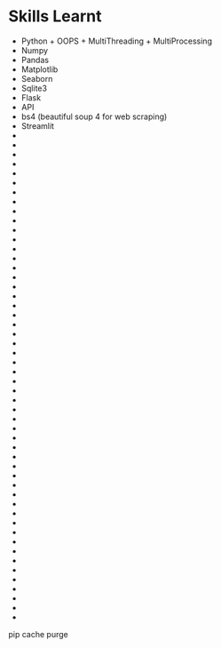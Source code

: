 # Skills Learnt
-  Python + OOPS + MultiThreading + MultiProcessing
-  Numpy
-  Pandas
-  Matplotlib
-  Seaborn
-  Sqlite3
-  Flask
-  API
-  bs4 (beautiful soup 4 for web scraping)
-  Streamlit
-  
- 
-  
-  
-  
-  
-  
-  
-  
-  
-  
-  
-  
-  
-  
-  
-  
-  
-  
-  
-  
-  
-  
-  
-  
-  
-  
-  
- 
-  
-  
-  
-  
-  
-  
-  
-  
-  
-  
-  
-  
-  
-  
-  
-  
-  
-  
-  
-  
-  
-  
-  

pip cache purge